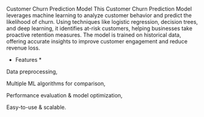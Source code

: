 
Customer Churn Prediction Model
This Customer Churn Prediction Model leverages machine learning to analyze customer behavior and predict the likelihood of churn. Using techniques like logistic regression, decision trees, and deep learning, it identifies at-risk customers, helping businesses take proactive retention measures. The model is trained on historical data, offering accurate insights to improve customer engagement and reduce revenue loss.

* Features *
   
Data preprocessing,  
 
Multiple ML algorithms for comparison, 
 
Performance evaluation & model optimization, 
 
Easy-to-use & scalable.
